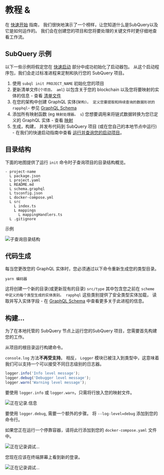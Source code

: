 # 教程 &

在 [快速开始](/quickstart/quickstart.md) 指南， 我们很快地演示了一个榜样，让您知道什么是SubQuery以及它是如何运作的。 我们会在创建您的项目和您将要处理的关键文件时更仔细地查看工作流。

## SubQuery 示例
以下一些示例将假定您在 [快速启动](../quickstart/quickstart.md) 部分中成功初始化了启动器包。 从这个启动程序包，我们会走过标准进程来定制和执行您的 SubQuery 项目。

1. 使用 `subql init PROJECT_NAME` 初始化您的项目
2. 更新清单文件(`个项目。 aml`) 以包含关于您的 blockchain 以及您将要映射的实体的信息 - 查看 [清单文件](./manifest.md)
3. 在您的架构中创建 GraphQL 实体(`架构)。 定义您要提取和持续查询的数据形状的 rapphql`- 参见 [GraphQL Schema](./graphql.md)
4. 添加所有映射函数 (eg `映射处理器。 s`) 您想要调用来将链式数据转换为您已定义的 GraphQL 实体 - 查看 [映射](./mapping.md)
5. 生成，构建， 并发布代码到 SubQuery 项目 (或在您自己的本地节点中运行) - 在我们的快速启动指南中查看 [运行并查询您的启动项目](./quickstart.md#running-and-querying-your-starter-project)。

## 目录结构

下面的地图提供了运行 `init` 命令时子查询项目的目录结构概览。

```
- project-name
  L package.json
  L project.yaml
  L README.md
  L schema.graphql
  L tsconfig.json
  L docker-compose.yml
  L src
    L index.ts
    L mappings
      L mappingHandlers.ts
  L .gitignore
```

示例

![子查询目录结构](/assets/img/subQuery_directory_stucture.png)

## 代码生成

每当您更改您的 GraphQL 实体时，您必须通过以下命令重新生成您的类型目录。

```
yarn 编码器
```

这将创建一个新的目录(或更新现有的目录) `src/type` 其中包含您之前在 `scheme 中定义的每个类型生成的实体类别。 rapphql` 这些类别提供了安全类型实体加载， 读取并写入实体字段 - 在 [GraphQL Schema](./graphql.md) 中查看更多关于此进程的信息。

## 构建...

为了在本地托管的 SubQuery 节点上运行您的SubQuery 项目，您需要首先构建您的工作。

从项目的根目录运行构建命令。

<CodeGroup> `console.log` 方法**不再受支持**。 相反， `Logger` 模块已被注入到类型中，这意味着我们可以支持一个可以接受不同日志级别的日志器。

```typescript
logger.info('Info level message');
logger.debug('Debugger level message');
logger.warn('Warning level message');
```

要使用 `logger.info` 或 `logger.warn`，只需将行放入您的映射文件。

![正在记录.信息](/assets/img/logging_info.png)

要使用 `logger.debug`, 需要一个额外的步骤。 将 `--log-level=debug` 添加到您的命令行。

如果您正在运行一个停靠容器，请将此行添加到您的 `docker-compose.yaml` 文件中。

![正在记录调试...](/assets/img/logging_debug.png)

您现在应该在终端屏幕上看到新的登录。

![正在记录调试...](/assets/img/subquery_logging.png)

